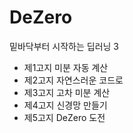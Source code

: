 # DeZero

밑바닥부터 시작하는 딥러닝 3

- 제1고지 미분 자동 계산
- 제2고지 자연스러운 코드로
- 제3고지 고차 미분 계산
- 제4고지 신경망 만들기
- 제5고지 DeZero 도전

